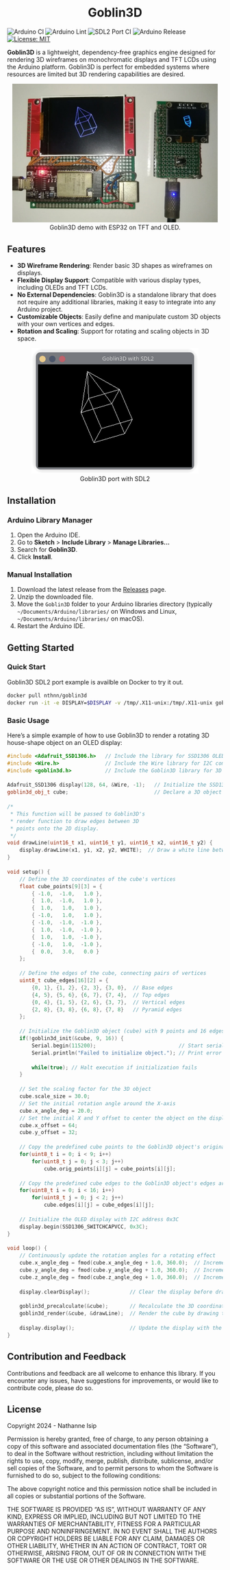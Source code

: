 <div align="center">
    <h1>Goblin3D</h1>
</div>

![Arduino CI](https://github.com/nthnn/goblin3d/actions/workflows/arduino_ci.yml/badge.svg)
![Arduino Lint](https://github.com/nthnn/goblin3d/actions/workflows/arduino_lint.yml/badge.svg)
![SDL2 Port CI](https://github.com/nthnn/goblin3d/actions/workflows/sdl2_ci.yml/badge.svg)
![Arduino Release](https://img.shields.io/badge/Library%20Manager-v0.0.1-red?logo=Arduino)
[![License: MIT](https://img.shields.io/badge/License-MIT-yellow.svg)](https://github.com/nthnn/goblin3d/blob/main/LICENSE)

**Goblin3D** is a lightweight, dependency-free graphics engine designed for rendering 3D wireframes on monochromatic displays and TFT LCDs using the Arduino platform. Goblin3D is perfect for embedded systems where resources are limited but 3D rendering capabilities are desired.

<p align="center">
    <img src="assets/goblin3d_demo.jpg" width="480" alt="Goblin3D demo"/>
    <br/>
    Goblin3D demo with ESP32 on TFT and OLED.
</p>

## Features

- **3D Wireframe Rendering**: Render basic 3D shapes as wireframes on displays.
- **Flexible Display Support**: Compatible with various display types, including OLEDs and TFT LCDs.
- **No External Dependencies**: Goblin3D is a standalone library that does not require any additional libraries, making it easy to integrate into any Arduino project.
- **Customizable Objects**: Easily define and manipulate custom 3D objects with your own vertices and edges.
- **Rotation and Scaling**: Support for rotating and scaling objects in 3D space.

<p align="center">
    <img src="assets/goblin3d_sdl2.png" alt="Goblin3D port with SDL2"/>
    <br/>
    Goblin3D port with SDL2
</p>

## Installation

### Arduino Library Manager

1. Open the Arduino IDE.
2. Go to **Sketch** > **Include Library** > **Manage Libraries...**
3. Search for **Goblin3D**.
4. Click **Install**.

### Manual Installation

1. Download the latest release from the [Releases](https://github.com/nthnn/goblin3d/releases) page.
2. Unzip the downloaded file.
3. Move the `Goblin3D` folder to your Arduino libraries directory (typically `~/Documents/Arduino/libraries/` on Windows and Linux, `~/Documents/Arduino/libraries/` on macOS).
4. Restart the Arduino IDE.

## Getting Started

### Quick Start

Goblin3D SDL2 port example is availble on Docker to try it out.

```bash
docker pull nthnn/goblin3d
docker run -it -e DISPLAY=$DISPLAY -v /tmp/.X11-unix:/tmp/.X11-unix goblin3d
```

### Basic Usage

Here’s a simple example of how to use Goblin3D to render a rotating 3D house-shape object on an OLED display:

```cpp
#include <Adafruit_SSD1306.h>   // Include the library for SSD1306 OLED display
#include <Wire.h>               // Include the Wire library for I2C communication
#include <goblin3d.h>           // Include the Goblin3D library for 3D rendering

Adafruit_SSD1306 display(128, 64, &Wire, -1);   // Initialize the SSD1306 display with 128x64 resolution
goblin3d_obj_t cube;                            // Declare a 3D object using the Goblin3D structure

/*
 * This function will be passed to Goblin3D's
 * render function to draw edges between 3D
 * points onto the 2D display.
 */
void drawLine(uint16_t x1, uint16_t y1, uint16_t x2, uint16_t y2) {
    display.drawLine(x1, y1, x2, y2, WHITE);  // Draw a white line between the given coordinates
}

void setup() {
    // Define the 3D coordinates of the cube's vertices
    float cube_points[9][3] = {
        { -1.0,  -1.0,   1.0 },
        {  1.0,  -1.0,   1.0 },
        {  1.0,   1.0,   1.0 },
        { -1.0,   1.0,   1.0 },
        { -1.0,  -1.0,  -1.0 },
        {  1.0,  -1.0,  -1.0 },
        {  1.0,   1.0,  -1.0 },
        { -1.0,   1.0,  -1.0 },
        {  0.0,   3.0,   0.0 }
    };

    // Define the edges of the cube, connecting pairs of vertices
    uint8_t cube_edges[16][2] = {
        {0, 1}, {1, 2}, {2, 3}, {3, 0},  // Base edges
        {4, 5}, {5, 6}, {6, 7}, {7, 4},  // Top edges
        {0, 4}, {1, 5}, {2, 6}, {3, 7},  // Vertical edges
        {2, 8}, {3, 8}, {6, 8}, {7, 8}   // Pyramid edges
    };

    // Initialize the Goblin3D object (cube) with 9 points and 16 edges
    if(!goblin3d_init(&cube, 9, 16)) {
        Serial.begin(115200);                           // Start serial communication for debugging
        Serial.println("Failed to initialize object."); // Print error message if initialization fails

        while(true); // Halt execution if initialization fails
    }

    // Set the scaling factor for the 3D object
    cube.scale_size = 30.0;
    // Set the initial rotation angle around the X-axis
    cube.x_angle_deg = 20.0;
    // Set the initial X and Y offset to center the object on the display
    cube.x_offset = 64;
    cube.y_offset = 32;

    // Copy the predefined cube points to the Goblin3D object's original points array
    for(uint8_t i = 0; i < 9; i++)
        for(uint8_t j = 0; j < 3; j++)
            cube.orig_points[i][j] = cube_points[i][j];

    // Copy the predefined cube edges to the Goblin3D object's edges array
    for(uint8_t i = 0; i < 16; i++)
        for(uint8_t j = 0; j < 2; j++)
            cube.edges[i][j] = cube_edges[i][j];

    // Initialize the OLED display with I2C address 0x3C
    display.begin(SSD1306_SWITCHCAPVCC, 0x3C);
}

void loop() {
    // Continuously update the rotation angles for a rotating effect
    cube.x_angle_deg = fmod(cube.x_angle_deg + 1.0, 360.0);  // Increment X rotation
    cube.y_angle_deg = fmod(cube.y_angle_deg + 1.0, 360.0);  // Increment Y rotation
    cube.z_angle_deg = fmod(cube.z_angle_deg + 1.0, 360.0);  // Increment Z rotation

    display.clearDisplay();             // Clear the display before drawing the new frame

    goblin3d_precalculate(&cube);       // Recalculate the 3D coordinates based on the current rotation angles
    goblin3d_render(&cube, &drawLine);  // Render the cube by drawing the edges on the display

    display.display();                  // Update the display with the newly drawn frame
}
```

## Contribution and Feedback

Contributions and feedback are all welcome to enhance this library. If you encounter any issues, have suggestions for improvements, or would like to contribute code, please do so.

## License

Copyright 2024 - Nathanne Isip

Permission is hereby granted, free of charge, to any person obtaining a copy of this software and associated documentation files (the “Software”), to deal in the Software without restriction, including without limitation the rights to use, copy, modify, merge, publish, distribute, sublicense, and/or sell copies of the Software, and to permit persons to whom the Software is furnished to do so, subject to the following conditions:

The above copyright notice and this permission notice shall be included in all copies or substantial portions of the Software.

THE SOFTWARE IS PROVIDED “AS IS”, WITHOUT WARRANTY OF ANY KIND, EXPRESS OR IMPLIED, INCLUDING BUT NOT LIMITED TO THE WARRANTIES OF MERCHANTABILITY, FITNESS FOR A PARTICULAR PURPOSE AND NONINFRINGEMENT. IN NO EVENT SHALL THE AUTHORS OR COPYRIGHT HOLDERS BE LIABLE FOR ANY CLAIM, DAMAGES OR OTHER LIABILITY, WHETHER IN AN ACTION OF CONTRACT, TORT OR OTHERWISE, ARISING FROM, OUT OF OR IN CONNECTION WITH THE SOFTWARE OR THE USE OR OTHER DEALINGS IN THE SOFTWARE.